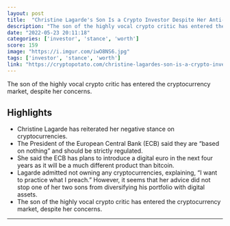 ```yaml
---
layout: post
title:  "Christine Lagarde's Son Is a Crypto Investor Despite Her Anti-Bitcoin Stance"
description: "The son of the highly vocal crypto critic has entered the cryptocurrency market, despite her concerns."
date: "2022-05-23 20:11:18"
categories: ['investor', 'stance', 'worth']
score: 159
image: "https://i.imgur.com/iwO8NS6.jpg"
tags: ['investor', 'stance', 'worth']
link: "https://cryptopotato.com/christine-lagardes-son-is-a-crypto-investor-despite-her-anti-bitcoin-stance/"
---
```


The son of the highly vocal crypto critic has entered the cryptocurrency market, despite her concerns.

## Highlights

- Christine Lagarde has reiterated her negative stance on cryptocurrencies.
- The President of the European Central Bank (ECB) said they are “based on nothing” and should be strictly regulated.
- She said the ECB has plans to introduce a digital euro in the next four years as it will be a much different product than bitcoin.
- Lagarde admitted not owning any cryptocurrencies, explaining, “I want to practice what I preach.” However, it seems that her advice did not stop one of her two sons from diversifying his portfolio with digital assets.
- The son of the highly vocal crypto critic has entered the cryptocurrency market, despite her concerns.

---
